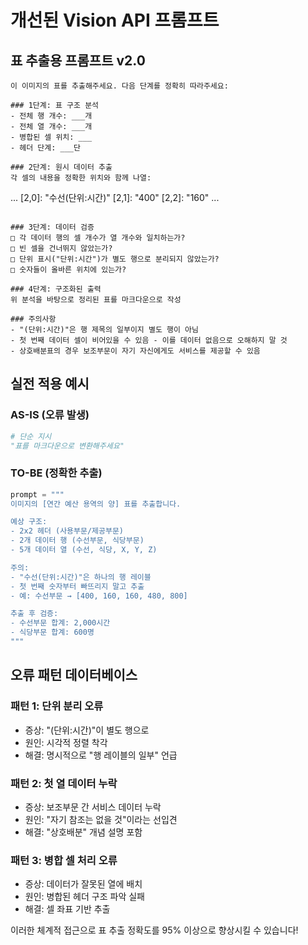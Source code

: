 # 개선된 Vision API 프롬프트

## 표 추출용 프롬프트 v2.0

```
이 이미지의 표를 추출해주세요. 다음 단계를 정확히 따라주세요:

### 1단계: 표 구조 분석
- 전체 행 개수: ___개
- 전체 열 개수: ___개  
- 병합된 셀 위치: ___
- 헤더 단계: ___단

### 2단계: 원시 데이터 추출
각 셀의 내용을 정확한 위치와 함께 나열:
```
[0,0]: "사용부문"
[0,1]: "보조부문" (2열 병합)
[0,3]: "제조부문" (3열 병합)
[1,0]: "제공부문"
[1,1]: "수선"
[1,2]: "식당"
...
[2,0]: "수선(단위:시간)"
[2,1]: "400"
[2,2]: "160"
...
```

### 3단계: 데이터 검증
□ 각 데이터 행의 셀 개수가 열 개수와 일치하는가?
□ 빈 셀을 건너뛰지 않았는가?
□ 단위 표시("단위:시간")가 별도 행으로 분리되지 않았는가?
□ 숫자들이 올바른 위치에 있는가?

### 4단계: 구조화된 출력
위 분석을 바탕으로 정리된 표를 마크다운으로 작성

### 주의사항
- "(단위:시간)"은 행 제목의 일부이지 별도 행이 아님
- 첫 번째 데이터 셀이 비어있을 수 있음 - 이를 데이터 없음으로 오해하지 말 것
- 상호배분표의 경우 보조부문이 자기 자신에게도 서비스를 제공할 수 있음
```

## 실전 적용 예시

### AS-IS (오류 발생)
```python
# 단순 지시
"표를 마크다운으로 변환해주세요"
```

### TO-BE (정확한 추출)
```python
prompt = """
이미지의 [연간 예산 용역의 양] 표를 추출합니다.

예상 구조:
- 2x2 헤더 (사용부문/제공부문)
- 2개 데이터 행 (수선부문, 식당부문)
- 5개 데이터 열 (수선, 식당, X, Y, Z)

주의: 
- "수선(단위:시간)"은 하나의 행 레이블
- 첫 번째 숫자부터 빠뜨리지 말고 추출
- 예: 수선부문 → [400, 160, 160, 480, 800]

추출 후 검증:
- 수선부문 합계: 2,000시간
- 식당부문 합계: 600명
"""
```

## 오류 패턴 데이터베이스

### 패턴 1: 단위 분리 오류
- 증상: "(단위:시간)"이 별도 행으로
- 원인: 시각적 정렬 착각
- 해결: 명시적으로 "행 레이블의 일부" 언급

### 패턴 2: 첫 열 데이터 누락
- 증상: 보조부문 간 서비스 데이터 누락
- 원인: "자기 참조는 없을 것"이라는 선입견
- 해결: "상호배분" 개념 설명 포함

### 패턴 3: 병합 셀 처리 오류
- 증상: 데이터가 잘못된 열에 배치
- 원인: 병합된 헤더 구조 파악 실패
- 해결: 셀 좌표 기반 추출

이러한 체계적 접근으로 표 추출 정확도를 95% 이상으로 향상시킬 수 있습니다!